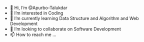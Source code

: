 - 👋 Hi, I’m @Apurbo-Talukdar
- 👀 I’m interested in Coding
- 🌱 I’m currently learning Data Structure and Algorithm and Web Development
- 💞️ I’m looking to collaborate on Software Development
- 📫 How to reach me ...

<!---
Apurbo-Talukdar/Apurbo-Talukdar is a ✨ special ✨ repository because its `README.md` (this file) appears on your GitHub profile.
You can click the Preview link to take a look at your changes.
--->
